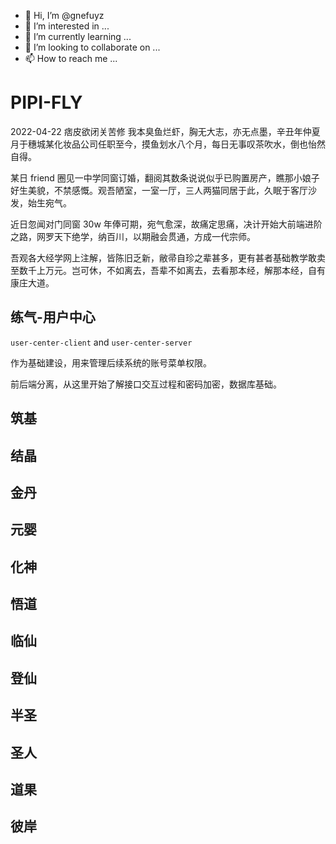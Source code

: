 - 👋 Hi, I’m @gnefuyz
- 👀 I’m interested in ...
- 🌱 I’m currently learning ...
- 💞️ I’m looking to collaborate on ...
- 📫 How to reach me ...

# PIPI-FLY

2022-04-22 痞皮欲闭关苦修
我本臭鱼烂虾，胸无大志，亦无点墨，辛丑年仲夏月于穗城某化妆品公司任职至今，摸鱼划水八个月，每日无事叹茶吹水，倒也怡然自得。

某日 friend 圈见一中学同窗订婚，翻阅其数条说说似乎已购置房产，瞧那小娘子好生美貌，不禁感慨。观吾陋室，一室一厅，三人两猫同居于此，久眠于客厅沙发，始生宛气。

近日忽闻对门同窗 30w 年俸可期，宛气愈深，故痛定思痛，决计开始大前端进阶之路，网罗天下绝学，纳百川，以期融会贯通，方成一代宗师。

吾观各大经学网上注解，皆陈旧乏新，敝帚自珍之辈甚多，更有甚者基础教学敢卖至数千上万元。岂可休，不如离去，吾辈不如离去，去看那本经，解那本经，自有康庄大道。

## 练气-用户中心

`user-center-client` and `user-center-server`

作为基础建设，用来管理后续系统的账号菜单权限。

前后端分离，从这里开始了解接口交互过程和密码加密，数据库基础。

## 筑基

## 结晶

## 金丹

## 元婴

## 化神

## 悟道

## 临仙

## 登仙

## 半圣

## 圣人

## 道果

## 彼岸

<!---
gnefuyz/gnefuyz is a ✨ special ✨ repository because its `README.md` (this file) appears on your GitHub profile.
You can click the Preview link to take a look at your changes.
--->
